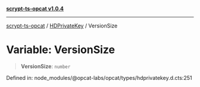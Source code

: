 [**scrypt-ts-opcat v1.0.4**](../../../README.md)

***

[scrypt-ts-opcat](../../../README.md) / [HDPrivateKey](../README.md) / VersionSize

# Variable: VersionSize

> **VersionSize**: `number`

Defined in: node\_modules/@opcat-labs/opcat/types/hdprivatekey.d.cts:251
